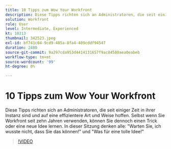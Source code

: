 ```yaml
---
title: 10 Tipps zum Wow Your Workfront
description: Diese Tipps richten sich an Administratoren, die seit einiger Zeit in ihrer Instanz sind und auf eine effizientere Art und Weise hoffen.
solution: Workfront
role: User
level: Intermediate, Experienced
kt: 10313
thumbnail: 342523.jpeg
exl-id: bf741c04-9cd9-485a-8fa4-409cddf94547
duration: 2480
source-git-commit: 9a297cda953d4414131657f9ac84580aea0eabeb
workflow-type: tm+mt
source-wordcount: '99'
ht-degree: 0%

---
```


# 10 Tipps zum Wow Your Workfront

Diese Tipps richten sich an Administratoren, die seit einiger Zeit in ihrer Instanz sind und auf eine effizientere Art und Weise hoffen. Selbst wenn Sie Workfront seit zehn Jahren verwenden, können Sie dennoch einen Trick oder eine neue Idee lernen. In dieser Sitzung denken alle: &quot;Warten Sie, ich wusste nicht, dass Sie das können!&quot; und &quot;Was für eine tolle Idee!&quot;

>[!VIDEO](https://video.tv.adobe.com/v/342523/?quality=12&learn=on)

